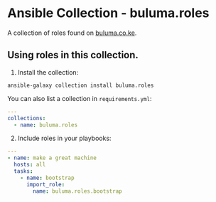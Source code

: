 # Ansible Collection - buluma.roles

A collection of roles found on [buluma.co.ke](https://galaxy.ansible.com/buluma/).

## Using roles in this collection.

1. Install the collection:

```shell
ansible-galaxy collection install buluma.roles
```

You can also list a collection in `requirements.yml`:

```yaml
---
collections:
  - name: buluma.roles
```

2. Include roles in your playbooks:

```yaml
---
- name: make a great machine
  hosts: all
  tasks:
    - name: bootstrap
      import_role:
        name: buluma.roles.bootstrap
```
